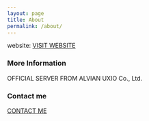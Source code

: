 ```yaml
---
layout: page
title: About
permalink: /about/
---
```


 website: [VISIT WEBSITE](www.alvianuxio.eu.org)

### More Information

OFFICIAL SERVER FROM ALVIAN UXIO Co., Ltd.

### Contact me

[CONTACT ME](mailto:support@alvianuxio.eu.org)
